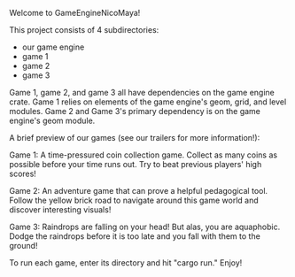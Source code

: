 Welcome to GameEngineNicoMaya! 


This project consists of 4 subdirectories:
  - our game engine
  - game 1
  - game 2
  - game 3
    
Game 1, game 2, and game 3 all have dependencies on the game engine crate. Game 1 relies on elements of the game engine's geom, grid, and level modules. Game 2 and Game 3's primary dependency is on the game engine's geom module.

A brief preview of our games (see our trailers for more information!):

Game 1: A time-pressured coin collection game. Collect as many coins as possible before your time runs out. Try to beat previous players' high scores!

Game 2: An adventure game that can prove a helpful pedagogical tool. Follow the yellow brick road to navigate around this game world and discover interesting visuals!

Game 3: Raindrops are falling on your head! But alas, you are aquaphobic. Dodge the raindrops before it is too late and you fall with them to the ground!

To run each game, enter its directory and hit "cargo run." Enjoy!
